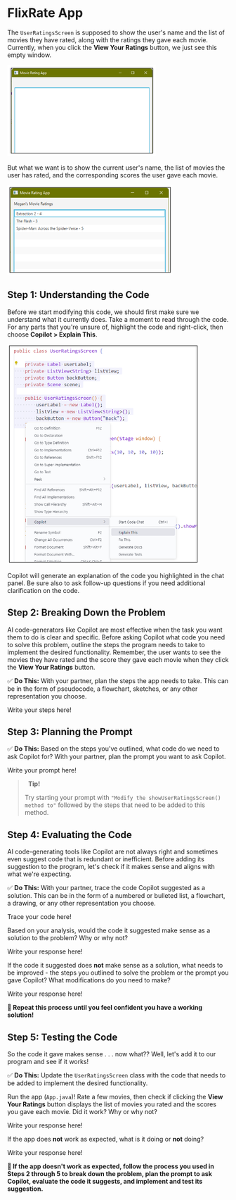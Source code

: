 # FlixRate App

The `UserRatingsScreen` is supposed to show the user's name and the list of movies they have rated, along with the ratings they gave each movie. Currently, when you click the **View Your Ratings** button, we just see this empty window.

![user ratings screen](assets/lesson3a-01.png)

But what we want is to show the current user's name, the list of movies the user has rated, and the corresponding scores the user gave each movie.

![corrected user ratings screen](assets/lesson3a-02.png)

## Step 1: Understanding the Code

Before we start modifying this code, we should first make sure we understand what it currently does. Take a moment to read through the code. For any parts that you're unsure of, highlight the code and right-click, then choose **Copilot > Explain This**.

![using Copilot to explain code](assets/lesson3a-03.png)

Copilot will generate an explanation of the code you highlighted in the chat panel. Be sure also to ask follow-up questions if you need additional clarification on the code.

## Step 2: Breaking Down the Problem

AI code-generators like Copilot are most effective when the task you want them to do is clear and specific. Before asking Copilot what code you need to solve this problem, outline the steps the program needs to take to implement the desired functionality.
Remember, the user wants to see the movies they have rated and the score they gave each movie when they click the **View Your Ratings** button.

✅ **Do This:** With your partner, plan the steps the app needs to take. This can be in the form of pseudocode, a flowchart, sketches, or any other representation you choose.

Write your steps here!

## Step 3: Planning the Prompt

✅ **Do This:** Based on the steps you've outlined, what code do we need to ask Copilot for? With your partner, plan the prompt you want to ask Copilot.

Write your prompt here!

> &nbsp;
> **Tip!**
>
> Try starting your prompt with `"Modify the showUserRatingsScreen() method to"` followed by the steps that need to be added to this method.
> &nbsp;

## Step 4: Evaluating the Code

AI code-generating tools like Copilot are not always right and sometimes even suggest code that is redundant or inefficient. Before adding its suggestion to the program, let's check if it makes sense and aligns with what we're expecting.

✅ **Do This:** With your partner, trace the code Copilot suggested as a solution. This can be in the form of a numbered or bulleted list, a flowchart, a drawing, or any other representation you choose.

Trace your code here!

Based on your analysis, would the code it suggested make sense as a solution to the problem? Why or why not?

Write your response here!

If the code it suggested does **not** make sense as a solution, what needs to be improved - the steps you outlined to solve the problem or the prompt you gave Copilot? What modifications do you need to make?

Write your response here!

**🔁 Repeat this process until you feel confident you have a working solution!**

## Step 5: Testing the Code

So the code it gave makes sense . . . now what?? Well, let's add it to our program and see if it works!

✅ **Do This:** Update the `UserRatingsScreen` class with the code that needs to be added to implement the desired functionality.

Run the app (`App.java`)! Rate a few movies, then check if clicking the **View Your Ratings** button displays the list of movies you rated and the scores you gave each movie. Did it work? Why or why not?

Write your response here!

If the app does **not** work as expected, what is it doing or **not** doing?

Write your response here!

**🔁 If the app doesn't work as expected, follow the process you used in Steps 2 through 5 to break down the problem, plan the prompt to ask Copilot, evaluate the code it suggests, and implement and test its suggestion.**
